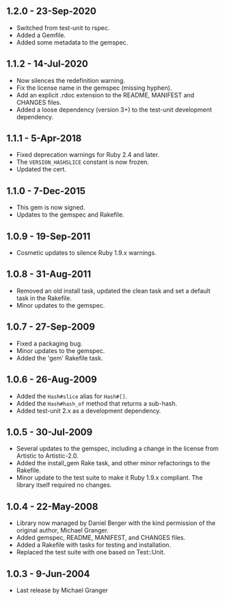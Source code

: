 ## 1.2.0 - 23-Sep-2020
* Switched from test-unit to rspec.
* Added a Gemfile.
* Added some metadata to the gemspec.

## 1.1.2 - 14-Jul-2020
* Now silences the redefinition warning.
* Fix the license name in the gemspec (missing hyphen).
* Add an explicit .rdoc extension to the README, MANIFEST and CHANGES files.
* Added a loose dependency (version 3+) to the test-unit development dependency.

## 1.1.1 - 5-Apr-2018
* Fixed deprecation warnings for Ruby 2.4 and later.
* The `VERSION_HASHSLICE` constant is now frozen.
* Updated the cert.

## 1.1.0 - 7-Dec-2015
* This gem is now signed.
* Updates to the gemspec and Rakefile.

## 1.0.9 - 19-Sep-2011
* Cosmetic updates to silence Ruby 1.9.x warnings.

## 1.0.8 - 31-Aug-2011
* Removed an old install task, updated the clean task and set a
  default task in the Rakefile.
* Minor updates to the gemspec.

## 1.0.7 - 27-Sep-2009
* Fixed a packaging bug.
* Minor updates to the gemspec.
* Added the 'gem' Rakefile task.

## 1.0.6 - 26-Aug-2009
* Added the `Hash#slice` alias for `Hash#[]`.
* Added the `Hash#hash_of` method that returns a sub-hash.
* Added test-unit 2.x as a development dependency.

## 1.0.5 - 30-Jul-2009
* Several updates to the gemspec, including a change in the license from
  Artistic to Artistic-2.0.
* Added the install_gem Rake task, and other minor refactorings to the
  Rakefile.
* Minor update to the test suite to make it Ruby 1.9.x compliant. The library
  itself required no changes.

## 1.0.4 - 22-May-2008
* Library now managed by Daniel Berger with the kind permission of
  the original author, Michael Granger.
* Added gemspec, README, MANIFEST, and CHANGES files.
* Added a Rakefile with tasks for testing and installation.
* Replaced the test suite with one based on Test::Unit.

## 1.0.3 - 9-Jun-2004
* Last release by Michael Granger
